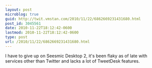 ```yaml
---
layout: post
microblog: true
guid: http://twit.vmstan.com/2010/11/22/6862669231431680.html
post_id: 3045561
date: 2010-11-22T18:12:42-0600
lastmod: 2010-11-22T18:12:42-0600
type: post
url: /2010/11/22/6862669231431680.html
---
```

I have to give up on Seesmic Desktop 2, it's been flaky as of late with services other than Twitter and lacks a lot of TweetDesk features.
